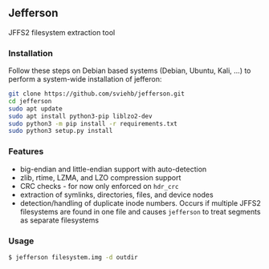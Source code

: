 ## Jefferson

JFFS2 filesystem extraction tool

### Installation

Follow these steps on Debian based systems (Debian, Ubuntu, Kali, ...) to perform a system-wide installation of jefferon:

```bash
git clone https://github.com/sviehb/jefferson.git
cd jefferson
sudo apt update
sudo apt install python3-pip liblzo2-dev
sudo python3 -m pip install -r requirements.txt
sudo python3 setup.py install
```


### Features

- big-endian and little-endian support with auto-detection
- zlib, rtime, LZMA, and LZO compression support
- CRC checks - for now only enforced on `hdr_crc`
- extraction of symlinks, directories, files, and device nodes
- detection/handling of duplicate inode numbers. Occurs if multiple JFFS2 filesystems are found in one file and causes `jefferson` to treat segments as separate filesystems

### Usage

```bash
$ jefferson filesystem.img -d outdir
```
